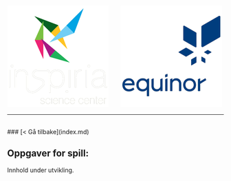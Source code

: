 ![Inspiria](logo/logo_72_hvit.png)  &nbsp; &nbsp; &nbsp;   ![Equinor](logo/equinor_72_blue.png)


------------------------------------------------------
<br>
### [< Gå tilbake](index.md)

## Oppgaver for spill:

Innhold under utvikling.
